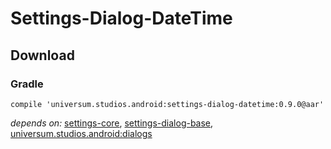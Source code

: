 Settings-Dialog-DateTime
===============

## Download ##

### Gradle ###

    compile 'universum.studios.android:settings-dialog-datetime:0.9.0@aar'

_depends on:_
[settings-core](https://github.com/universum-studios/android_settings/tree/master/library-core),
[settings-dialog-base](https://github.com/universum-studios/android_settings/tree/master/library-dialog-base),
[universum.studios.android:dialogs](https://github.com/universum-studios/android_dialogs)